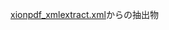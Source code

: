 [xionpdf_xmlextract.xml](https://github.com/niftg/extractsfromxionpdf/blob/acc0d3f77e1332c38d27db6792e01d0407df1497/xmlsbypdfminer/xionpdf_xmlextract.xml)からの抽出物
